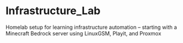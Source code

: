 # Infrastructure_Lab
Homelab setup for learning infrastructure automation – starting with a Minecraft Bedrock server using LinuxGSM, Playit, and Proxmox
